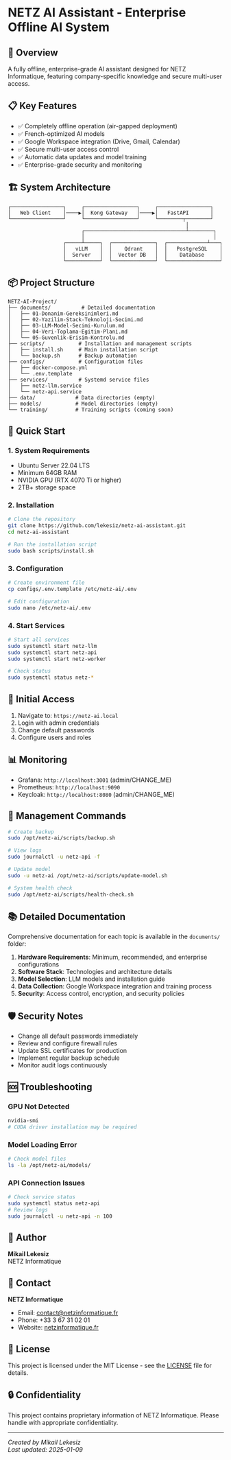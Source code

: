 # NETZ AI Assistant - Enterprise Offline AI System

## 🚀 Overview
A fully offline, enterprise-grade AI assistant designed for NETZ Informatique, featuring company-specific knowledge and secure multi-user access.

## 📋 Key Features
- ✅ Completely offline operation (air-gapped deployment)
- ✅ French-optimized AI models
- ✅ Google Workspace integration (Drive, Gmail, Calendar)
- ✅ Secure multi-user access control
- ✅ Automatic data updates and model training
- ✅ Enterprise-grade security and monitoring

## 🏗️ System Architecture

```
┌─────────────────┐     ┌─────────────────┐     ┌─────────────────┐
│   Web Client    │────▶│  Kong Gateway   │────▶│   FastAPI       │
└─────────────────┘     └─────────────────┘     └────────┬────────┘
                                                          │
                        ┌─────────────────────────────────┴────────┐
                        │                                          │
                  ┌─────┴─────┐  ┌──────────────┐  ┌─────────────┴───┐
                  │   vLLM    │  │    Qdrant    │  │   PostgreSQL    │
                  │  Server   │  │  Vector DB   │  │    Database     │
                  └───────────┘  └──────────────┘  └─────────────────┘
```

## 📦 Project Structure

```
NETZ-AI-Project/
├── documents/          # Detailed documentation
│   ├── 01-Donanim-Gereksinimleri.md
│   ├── 02-Yazilim-Stack-Teknoloji-Secimi.md
│   ├── 03-LLM-Model-Secimi-Kurulum.md
│   ├── 04-Veri-Toplama-Egitim-Plani.md
│   └── 05-Guvenlik-Erisim-Kontrolu.md
├── scripts/           # Installation and management scripts
│   ├── install.sh     # Main installation script
│   └── backup.sh      # Backup automation
├── configs/           # Configuration files
│   ├── docker-compose.yml
│   └── .env.template
├── services/          # Systemd service files
│   ├── netz-llm.service
│   └── netz-api.service
├── data/             # Data directories (empty)
├── models/           # Model directories (empty)
└── training/         # Training scripts (coming soon)
```

## 🚀 Quick Start

### 1. System Requirements
- Ubuntu Server 22.04 LTS
- Minimum 64GB RAM
- NVIDIA GPU (RTX 4070 Ti or higher)
- 2TB+ storage space

### 2. Installation

```bash
# Clone the repository
git clone https://github.com/lekesiz/netz-ai-assistant.git
cd netz-ai-assistant

# Run the installation script
sudo bash scripts/install.sh
```

### 3. Configuration

```bash
# Create environment file
cp configs/.env.template /etc/netz-ai/.env

# Edit configuration
sudo nano /etc/netz-ai/.env
```

### 4. Start Services

```bash
# Start all services
sudo systemctl start netz-llm
sudo systemctl start netz-api
sudo systemctl start netz-worker

# Check status
sudo systemctl status netz-*
```

## 🔐 Initial Access

1. Navigate to: `https://netz-ai.local`
2. Login with admin credentials
3. Change default passwords
4. Configure users and roles

## 📊 Monitoring

- Grafana: `http://localhost:3001` (admin/CHANGE_ME)
- Prometheus: `http://localhost:9090`
- Keycloak: `http://localhost:8080` (admin/CHANGE_ME)

## 🔧 Management Commands

```bash
# Create backup
sudo /opt/netz-ai/scripts/backup.sh

# View logs
sudo journalctl -u netz-api -f

# Update model
sudo -u netz-ai /opt/netz-ai/scripts/update-model.sh

# System health check
sudo /opt/netz-ai/scripts/health-check.sh
```

## 📚 Detailed Documentation

Comprehensive documentation for each topic is available in the `documents/` folder:

1. **Hardware Requirements**: Minimum, recommended, and enterprise configurations
2. **Software Stack**: Technologies and architecture details
3. **Model Selection**: LLM models and installation guide
4. **Data Collection**: Google Workspace integration and training process
5. **Security**: Access control, encryption, and security policies

## 🛡️ Security Notes

- Change all default passwords immediately
- Review and configure firewall rules
- Update SSL certificates for production
- Implement regular backup schedule
- Monitor audit logs continuously

## 🆘 Troubleshooting

### GPU Not Detected
```bash
nvidia-smi
# CUDA driver installation may be required
```

### Model Loading Error
```bash
# Check model files
ls -la /opt/netz-ai/models/
```

### API Connection Issues
```bash
# Check service status
sudo systemctl status netz-api
# Review logs
sudo journalctl -u netz-api -n 100
```

## 👤 Author

**Mikail Lekesiz**  
NETZ Informatique

## 📧 Contact

**NETZ Informatique**  
- Email: contact@netzinformatique.fr  
- Phone: +33 3 67 31 02 01  
- Website: [netzinformatique.fr](https://netzinformatique.fr)

## 📄 License

This project is licensed under the MIT License - see the [LICENSE](LICENSE) file for details.

## 🔒 Confidentiality

This project contains proprietary information of NETZ Informatique. Please handle with appropriate confidentiality.

---
*Created by Mikail Lekesiz*  
*Last updated: 2025-01-09*